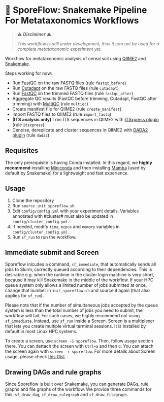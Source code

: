 # 🦠 SporeFlow: Snakemake Pipeline For Metataxonomics Workflows

> ⚠️ ***Disclaimer*** ⚠️
> 
> *This workflow is still under development, thus it can not be used for a complete metataxonomic experiment yet.*

Workflow for metataxonomic analysis of cereal soil using [QIIME2](https://qiime2.org/) and [Snakemake](https://snakemake.readthedocs.io/en/v7.32.2/).

Steps working for now:

- Run [FastQC](https://www.bioinformatics.babraham.ac.uk/projects/fastqc/) on the raw FASTQ files (rule `fastqc_before`)
- Run [Cutadapt](https://cutadapt.readthedocs.io/en/v4.6/) on the raw FASTQ files (rule `cutadapt`)
- Run [FastQC](https://www.bioinformatics.babraham.ac.uk/projects/fastqc/) on the trimmed FASTQ files (rule `fastqc_after`)
- Aggregate QC results (FastQC before trimming, Cutadapt, FastQC after trimming) with [MultiQC](https://multiqc.info/) (rule `multiqc`)
- Create manifest file for QIIME2 (rule `create_manifest`)
- Import FASTQ files to QIIME2 (rule `import_fastq`)
- **(ITS analysis only)** Trim ITS sequences in QIIME2 with [ITSxpress plugin](https://forum.qiime2.org/t/q2-itsxpress-a-tutorial-on-a-qiime-2-plugin-to-trim-its-sequences/5780) (rule `itsxpress`)
- Denoise, dereplicate and cluster sequences in QIIME2 with [DADA2 plugin](https://docs.qiime2.org/2024.2/plugins/available/dada2/) (rule `dada2`)

## Requisites

The only prerequisite is having Conda installed. In this regard, we **highly recommend** installing [Miniconda](https://docs.anaconda.com/free/miniconda/index.html) and then installing [Mamba](https://anaconda.org/conda-forge/mamba) (used by default by Snakemake) for a lightweight and fast experience.

## Usage

1. Clone the repository
2. Run `source init_sporeflow.sh`
3. Edit `config/config.yml` with your experiment details. Variables annotated with #cluster# must also be updated in `config/cluster_config.yml`.
4. If needed, modify `time`, `ncpus` and `memory` variables in `config/cluster_config.yml`.
5. Run `sf_run` to run the workflow.
   
## Immediate submit and Screen

Sporeflow inlcudes a command, `sf_immediate`, that automatically sends all jobs to Slurm, correctly queued according to their dependencies. This is desirable e.g. when the runtime in the cluster login machine is very short, because it may kill Snakemake in the middle of the workflow. If your HPC queue system only allows a limited number of jobs submitted at once, change that number in `init_sporeflow.sh` and source it again (that also applies for `sf_run`).

Please note that if the number of simultaneous jobs accepted by the queue system is less than the total number of jobs you need to submit, the workflow will fail. For such cases, we highly recommend not using `sf_immediate`. Instead, use `sf_run` inside a Screen. Screen is a multiplexer that lets you create multiple virtual terminal sessions. It is installed by default in most Linux HPC systems.

To create a screen, use `screen -S sporeflow`. Then, follow usage section there. You can dettach the screen with `Ctrl+a` and then `d`. You can attach the screen again with `screen -r sporeflow`. For more details about Screen usage, please check [this Gist](https://gist.github.com/jctosta/af918e1618682638aa82).

## Drawing DAGs and rule graphs

Since Sporeflow is built over Snakemake, you can generate DAGs, rule graphs and file graphs of the workflow. We provide three commands for this: `sf_draw_dag`, `sf_draw_rulegraph` and `sf_draw_filegraph`.